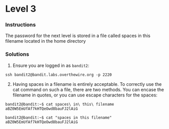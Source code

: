 # Level 3

### Instructions
The password for the next level is stored in a file called spaces in this filename located in the home directory

### Solutions
1. Ensure you are logged in as `bandit2`:
```
ssh bandit2@bandit.labs.overthewire.org -p 2220
```

2. Having spaces in a filename is entirely acceptable. To correctly use the cat command on such a file, there are two methods. You can encase the filename in quotes, or you can use escape characters for the spaces:
```shell
bandit2@bandit:~$ cat spaces\ in\ this\ filename 
aBZ0W5EmUfAf7kHTQeOwd8bauFJ2lAiG
```
```shell
bandit2@bandit:~$ cat "spaces in this filename" 
aBZ0W5EmUfAf7kHTQeOwd8bauFJ2lAiG
```
